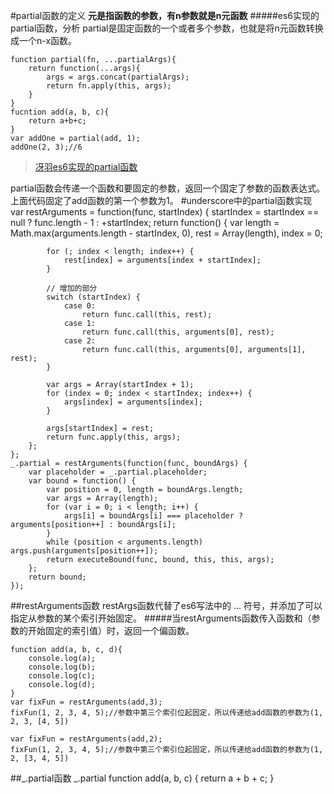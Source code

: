 #partial函数的定义
**元是指函数的参数，有n参数就是n元函数**
#####es6实现的partial函数，分析
partial是固定函数的一个或者多个参数，也就是将n元函数转换成一个n-x函数。

    function partial(fn, ...partialArgs){
        return function(...args){
            args = args.concat(partialArgs);
            return fn.apply(this, args);
        }
    }
    fucntion add(a, b, c){
        return a+b+c;
    }
    var addOne = partial(add, 1);
    addOne(2, 3);//6
>[冴羽es6实现的partial函数](https://github.com/mqyqingfeng/Blog/issues/60)

 partial函数会传递一个函数和要固定的参数，返回一个固定了参数的函数表达式。上面代码固定了add函数的第一个参数为1。
#underscore中的partial函数实现
    var restArguments = function(func, startIndex) {
        startIndex = startIndex == null ? func.length - 1 : +startIndex;
        return function() {
            var length = Math.max(arguments.length - startIndex, 0),
                rest = Array(length),
                index = 0;
    
            for (; index < length; index++) {
                rest[index] = arguments[index + startIndex];
            }
    
            // 增加的部分
            switch (startIndex) {
                case 0:
                    return func.call(this, rest);
                case 1:
                    return func.call(this, arguments[0], rest);
                case 2:
                    return func.call(this, arguments[0], arguments[1], rest);
            }
    
            var args = Array(startIndex + 1);
            for (index = 0; index < startIndex; index++) {
                args[index] = arguments[index];
            }
    
            args[startIndex] = rest;
            return func.apply(this, args);
        };
    };
    _.partial = restArguments(function(func, boundArgs) {
        var placeholder = _.partial.placeholder;
        var bound = function() {
            var position = 0, length = boundArgs.length;
            var args = Array(length);
            for (var i = 0; i < length; i++) {
                args[i] = boundArgs[i] === placeholder ? arguments[position++] : boundArgs[i];
            }
            while (position < arguments.length) args.push(arguments[position++]);
            return executeBound(func, bound, this, this, args);
        };
        return bound;
    });
##restArguments函数
restArgs函数代替了es6写法中的 ... 符号，并添加了可以指定从参数的某个索引开始固定。
#####当restArguments函数传入函数和（参数的开始固定的索引值）时，返回一个偏函数。
    
    function add(a, b, c, d){
        console.log(a);
        console.log(b);
        console.log(c);
        console.log(d);
    }
    var fixFun = restArguments(add,3);
    fixFun(1, 2, 3, 4, 5);//参数中第三个索引位起固定，所以传递给add函数的参数为(1, 2, 3, [4, 5])
    
    var fixFun = restArguments(add,2);
    fixFun(1, 2, 3, 4, 5);//参数中第三个索引位起固定，所以传递给add函数的参数为(1, 2, [3, 4, 5])
##_.partial函数
    _.partial
    function add(a, b, c) {
        return a + b + c;
    }